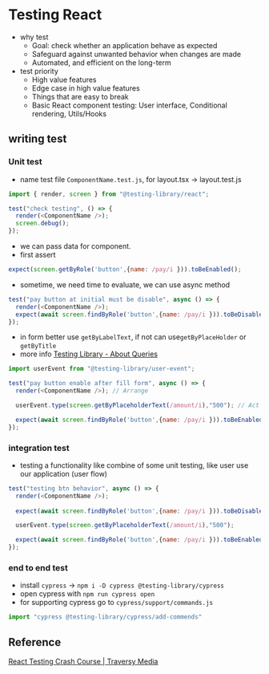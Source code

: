 # Testing React

- why test
  - Goal: check whether an application behave as expected
  - Safeguard against unwanted behavior when changes are made
  - Automated, and efficient on the long-term
- test priority
  - High value features
  - Edge case in high value features
  - Things that are easy to break
  - Basic React component testing: User interface, Conditional rendering, Utils/Hooks

## writing test

### Unit test

- name test file `ComponentName.test.js`, for layout.tsx -> layout.test.js

```js
import { render, screen } from "@testing-library/react";

test("check testing", () => {
  render(<ComponentName />);
  screen.debug();
});
```

- we can pass data for component.
- first assert

```js
expect(screen.getByRole('button',{name: /pay/i })).toBeEnabled();
```

- sometime, we need time to evaluate, we can use async method

```js
test("pay button at initial must be disable", async () => {
  render(<ComponentName />);
  expect(await screen.findByRole('button',{name: /pay/i })).toBeDisabled();
});
```

- in form better use `getByLabelText`, if not can use`getByPlaceHolder` or `getByTitle`
- more info [Testing Library - About Queries](https://testing-library.com/docs/queries/about)

```js
import userEvent from "@testing-library/user-event";

test("pay button enable after fill form", async () => {
  render(<ComponentName />); // Arrange

  userEvent.type(screen.getByPlaceholderText(/amount/i),"500"); // Act

  expect(await screen.findByRole('button',{name: /pay/i })).toBeEnabled(); // Assert
});
```

### integration test

- testing a functionality like combine of some unit testing, like user use our application (user flow)

```js
test("testing btn behavior", async () => {
  render(<ComponentName />);
  
  expect(await screen.findByRole('button',{name: /pay/i })).toBeDisabled();

  userEvent.type(screen.getByPlaceholderText(/amount/i),"500");

  expect(await screen.findByRole('button',{name: /pay/i })).toBeEnabled();
});
```

### end to end test

- install `cypress` -> `npm i -D cypress @testing-library/cypress`
- open cypress with `npm run cypress open`
- for supporting cypress go to `cypress/support/commands.js`

```js
import "cypress @testing-library/cypress/add-commends"
```

## Reference

[React Testing Crash Course | Traversy Media](https://www.youtube.com/watch?v=OVNjsIto9xM)
